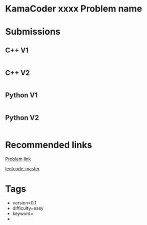 # KamaCoder xxxx Problem name

# Submissions

## C++ V1

```C++
```



## C++ V2

```C++
```



## Python V1

```python
```



## Python V2

```python

```





# Recommended links

[Problem link]()

[leetcode-master]()



# Tags

- version=0.1
- difficulty=easy
- keyword=
- 